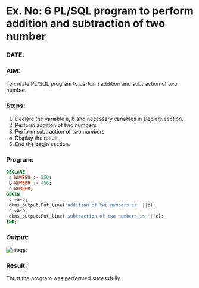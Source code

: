 # Ex. No: 6 PL/SQL program to perform addition and subtraction of two number 
### DATE: 
### AIM:
To create PL/SQL program to perform addition and subtraction of two number.

### Steps:
1. Declare the variable a, b and necessary variables in Declare section.
2. Perform addition of two numbers
3. Perform subtraction of two numbers 
4. Display the result 
5. End the begin section.

### Program:
```SQL
DECLARE
 a NUMBER := 550;
 b NUMBER := 450;
 c NUMBER;
BEGIN
 c:=a+b;
 dbms_output.Put_line('addition of two numbers is '||c);
 c:=a-b;
 dbms_output.Put_line('subtraction of two numbers is '||c);
END;

```

### Output:
![image](https://github.com/Jayabharathi3/DBMS/assets/120367796/bd641cbb-03b8-4bf6-82d2-b57d47543707)


### Result:
Thust the program was performed sucessfully.
